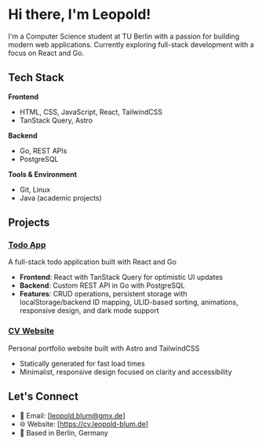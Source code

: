 # Hi there, I'm Leopold!

I'm a Computer Science student at TU Berlin with a passion for building modern web applications. Currently exploring full-stack development with a focus on React and Go.

## Tech Stack

**Frontend**
- HTML, CSS, JavaScript, React, TailwindCSS
- TanStack Query, Astro

**Backend**
- Go, REST APIs
- PostgreSQL

**Tools & Environment**
- Git, Linux
- Java (academic projects)

## Projects

### [Todo App]([link-to-your-repo](https://todos.leopold-blum.de))
A full-stack todo application built with React and Go
- **Frontend**: React with TanStack Query for optimistic UI updates
- **Backend**: Custom REST API in Go with PostgreSQL
- **Features**: CRUD operations, persistent storage with localStorage/backend ID mapping, ULID-based sorting, animations, responsive design, and dark mode support

### [CV Website]([link-to-your-cv-site](https://cv.leopold-blum.de))
Personal portfolio website built with Astro and TailwindCSS
- Statically generated for fast load times
- Minimalist, responsive design focused on clarity and accessibility

## Let's Connect

- 📧 Email: [leopold.blum@gmx.de]
- 🌐 Website: [https://cv.leopold-blum.de]
- 📍 Based in Berlin, Germany
